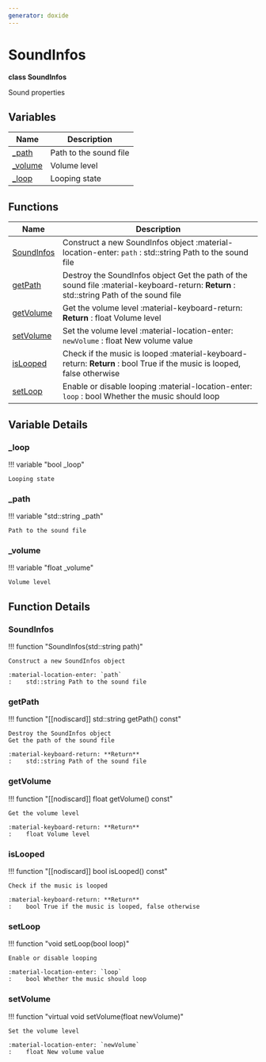 ```yaml
---
generator: doxide
---
```



# SoundInfos

**class SoundInfos**

Sound properties


## Variables

| Name | Description |
| ---- | ----------- |
| [_path](#_path) | Path to the sound file  |
| [_volume](#_volume) | Volume level  |
| [_loop](#_loop) | Looping state  |

## Functions

| Name | Description |
| ---- | ----------- |
| [SoundInfos](#SoundInfos) | Construct a new SoundInfos object :material-location-enter: `path` :    std::string Path to the sound file  |
| [getPath](#getPath) | Destroy the SoundInfos object Get the path of the sound file :material-keyboard-return: **Return** :    std::string Path of the sound file  |
| [getVolume](#getVolume) | Get the volume level :material-keyboard-return: **Return** :    float Volume level  |
| [setVolume](#setVolume) | Set the volume level :material-location-enter: `newVolume` :    float New volume value  |
| [isLooped](#isLooped) | Check if the music is looped :material-keyboard-return: **Return** :    bool True if the music is looped, false otherwise  |
| [setLoop](#setLoop) | Enable or disable looping :material-location-enter: `loop` :    bool Whether the music should loop  |

## Variable Details

### _loop<a name="_loop"></a>

!!! variable "bool _loop"

    Looping state
    

### _path<a name="_path"></a>

!!! variable "std::string _path"

    Path to the sound file
    

### _volume<a name="_volume"></a>

!!! variable "float _volume"

    Volume level
    

## Function Details

### SoundInfos<a name="SoundInfos"></a>
!!! function "SoundInfos(std::string path)"

    Construct a new SoundInfos object
    
    :material-location-enter: `path`
    :    std::string Path to the sound file
    

### getPath<a name="getPath"></a>
!!! function "[[nodiscard]] std::string getPath() const"

    Destroy the SoundInfos object
    Get the path of the sound file
        
    :material-keyboard-return: **Return**
    :    std::string Path of the sound file
    

### getVolume<a name="getVolume"></a>
!!! function "[[nodiscard]] float getVolume() const"

    Get the volume level
        
    :material-keyboard-return: **Return**
    :    float Volume level
    

### isLooped<a name="isLooped"></a>
!!! function "[[nodiscard]] bool isLooped() const"

    Check if the music is looped
        
    :material-keyboard-return: **Return**
    :    bool True if the music is looped, false otherwise
    

### setLoop<a name="setLoop"></a>
!!! function "void setLoop(bool loop)"

    Enable or disable looping
        
    :material-location-enter: `loop`
    :    bool Whether the music should loop
    

### setVolume<a name="setVolume"></a>
!!! function "virtual void setVolume(float newVolume)"

    Set the volume level
        
    :material-location-enter: `newVolume`
    :    float New volume value
    

